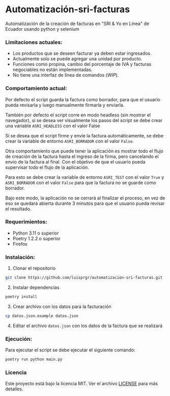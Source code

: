 # Automatización-sri-facturas
Automatización de la creación de facturas en "SRI &amp; Yo en Línea" de Ecuador usando python y selenium


### Limitaciones actuales:
- Los productos que se deseen facturar ya deben estar ingresados.
- Actualmente solo se puede agregar una unidad por producto.
- Funciones como propina, cambio del porcentaje de IVA y facturas negociables no están implementadas.
- No tiene una interfaz de línea de comandos (_WIP_).

### Comportamiento actual:
Por defecto el script guarda la factura como borrador, para que el usuario pueda revisarla y luego manualmente firmarla y enviarla. 

También por defecto el script corre en modo headless (sin mostrar el navegador), si se desea ver visualmente los pasos del script se debe crear una variable `ASRI_HEADLESS` con el valor False

Si se desea que el script firme y envíe la factura automáticamente, se debe crear la variable de entorno `ASRI_BORRADOR` con el valor `False`.

Otra comportamiento que puede tener la aplicación es mostrar todo el flujo de creación de la factura hasta el ingreso de la firma, pero cancelando el envío de la factura al final. Con el objetivo de que el usuario pueda supervisar todo el flujo de la aplicación. 

Para esto se debe crear la variable de entorno `ASRI_TEST` con el valor `True` y `ASRI_BORRADOR` con el valor `False` para que la factura no se guarde como borrador.

Bajo este modo, la aplicación no se cerrará al finalizar el proceso, en vez de eso se quedará abierta durante 3 minutos para que el usuario pueda revisar el resultado.

### Requerimientos:

- Python 3.11 o superior
- Poetry 1.2.2 o superior
- Firefox

### Instalación:

1. Clonar el repositorio

```bash
git clone https://github.com/luisprgr/automatizacion-sri-facturas.git
```

2. Instalar dependencias

```bash
poetry install
```

3. Crear archivo con los datos para la facturación

```bash
cp datos.json.example datos.json
```

4. Editar el archivo `datos.json` con los datos de la factura que se realizará

### Ejecución:

Para ejecutar el script se debe ejecutar el siguiente comando: 

```bash
poetry run python main.py
```

### Licencia

Este proyecto está bajo la licencia MIT. Ver el archivo [LICENSE](LICENSE) para más detalles.
